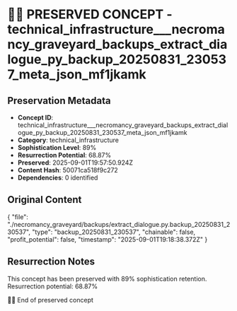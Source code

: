# 🏴‍☠️ PRESERVED CONCEPT - technical_infrastructure___necromancy_graveyard_backups_extract_dialogue_py_backup_20250831_230537_meta_json_mf1jkamk

## Preservation Metadata
- **Concept ID**: technical_infrastructure___necromancy_graveyard_backups_extract_dialogue_py_backup_20250831_230537_meta_json_mf1jkamk
- **Category**: technical_infrastructure
- **Sophistication Level**: 89%
- **Resurrection Potential**: 68.87%
- **Preserved**: 2025-09-01T19:57:50.924Z
- **Content Hash**: 50071ca518f9c272
- **Dependencies**: 0 identified

## Original Content

{
  "file": "./necromancy_graveyard/backups/extract_dialogue.py.backup_20250831_230537",
  "type": "backup_20250831_230537",
  "chainable": false,
  "profit_potential": false,
  "timestamp": "2025-09-01T19:18:38.372Z"
}

## Resurrection Notes
This concept has been preserved with 89% sophistication retention.
Resurrection potential: 68.87%

🏴‍☠️ End of preserved concept